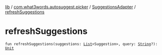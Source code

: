 [lib](../../index.md) / [com.what3words.autosuggest.picker](../index.md) / [SuggestionsAdapter](index.md) / [refreshSuggestions](./refresh-suggestions.md)

# refreshSuggestions

`fun refreshSuggestions(suggestions: `[`List`](https://kotlinlang.org/api/latest/jvm/stdlib/kotlin.collections/-list/index.html)`<Suggestion>, query: `[`String`](https://kotlinlang.org/api/latest/jvm/stdlib/kotlin/-string/index.html)`?): `[`Unit`](https://kotlinlang.org/api/latest/jvm/stdlib/kotlin/-unit/index.html)